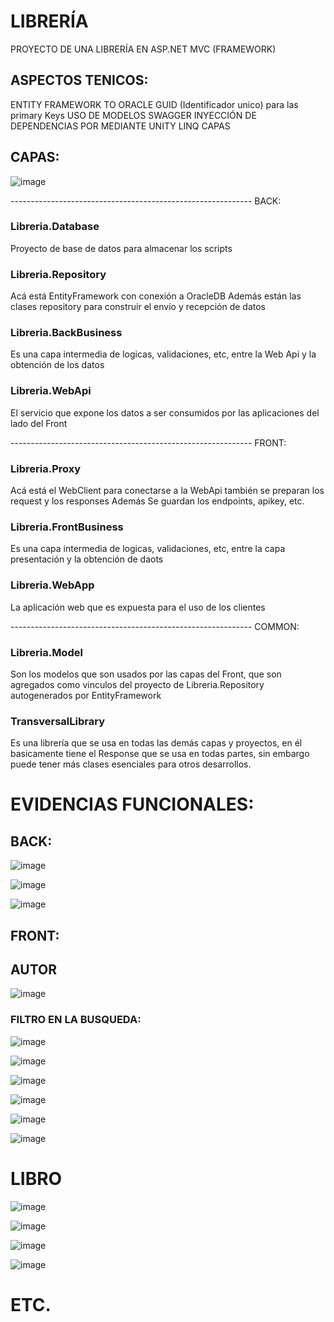 # LIBRERÍA

PROYECTO DE UNA LIBRERÍA EN ASP.NET MVC (FRAMEWORK)

## ASPECTOS TENICOS:

ENTITY FRAMEWORK TO ORACLE
GUID (Identificador unico) para las primary Keys
USO DE MODELOS
SWAGGER
INYECCIÓN DE DEPENDENCIAS POR MEDIANTE UNITY
LINQ
CAPAS

## CAPAS:

![image](https://user-images.githubusercontent.com/10767482/124768679-7ae7c080-defe-11eb-9045-a3b7c7b89bd3.png)

------------------------------------------------------------ BACK:

### **Libreria.Database**

Proyecto de base de datos para almacenar los scripts

### **Libreria.Repository**

Acá está EntityFramework con conexión a OracleDB
Además están las clases repository para construir el envío y recepción de datos

### **Libreria.BackBusiness**

Es una capa intermedia de logicas, validaciones, etc, entre la Web Api y la obtención de los datos

### **Libreria.WebApi**

El servicio que expone los datos a ser consumidos por las aplicaciones del lado del Front

------------------------------------------------------------ FRONT:

### **Libreria.Proxy**

Acá está el WebClient para conectarse a la WebApi
también se preparan los request y los responses
Además Se guardan los endpoints, apikey, etc.

### **Libreria.FrontBusiness**

Es una capa intermedia de logicas, validaciones, etc, entre la capa presentación y la obtención de daots

### **Libreria.WebApp**

La aplicación web que es expuesta para el uso de los clientes

------------------------------------------------------------ COMMON:

### **Libreria.Model**

Son los modelos que son usados por las capas del Front, que son agregados como vinculos del proyecto
de Libreria.Repository autogenerados por EntityFramework

### **TransversalLibrary**

Es una librería que se usa en todas las demás capas y proyectos, en él basicamente tiene el Response<T> que se usa
en todas partes, sin embargo puede tener más clases esenciales para otros desarrollos.

# EVIDENCIAS FUNCIONALES:
  
## BACK:
  
![image](https://user-images.githubusercontent.com/10767482/124770877-4ffe6c00-df00-11eb-98d5-8e9865092c9a.png)

![image](https://user-images.githubusercontent.com/10767482/124766163-470b9b80-defc-11eb-95a9-151bbb416f59.png)

![image](https://user-images.githubusercontent.com/10767482/124766323-702c2c00-defc-11eb-9a5b-e62eb33956b7.png)
  
## FRONT:
  
  ## AUTOR
  
![image](https://user-images.githubusercontent.com/10767482/124765506-a4ebb380-defb-11eb-8735-cf17052bb07d.png)

 ### FILTRO EN LA BUSQUEDA:
  
![image](https://user-images.githubusercontent.com/10767482/124765766-ea0fe580-defb-11eb-820e-8b2264f56939.png)
  
![image](https://user-images.githubusercontent.com/10767482/124768939-b1254000-defe-11eb-92a3-b0c04424747b.png)

![image](https://user-images.githubusercontent.com/10767482/124765863-03189680-defc-11eb-8b0b-d231d9330c1e.png)
  
![image](https://user-images.githubusercontent.com/10767482/124765629-c482dc00-defb-11eb-9202-56a59fc94db0.png)

![image](https://user-images.githubusercontent.com/10767482/124767633-9a321e00-defd-11eb-8087-cb0b64c42b31.png)

![image](https://user-images.githubusercontent.com/10767482/124767699-a9b16700-defd-11eb-892e-21c23a979479.png)

# LIBRO
  
![image](https://user-images.githubusercontent.com/10767482/124768141-0876e080-defe-11eb-943d-a8efea2a3c91.png)

![image](https://user-images.githubusercontent.com/10767482/124768296-2b08f980-defe-11eb-9b18-90e17ba9b199.png)

![image](https://user-images.githubusercontent.com/10767482/124768349-352af800-defe-11eb-9756-6ab3c615343f.png)
  
![image](https://user-images.githubusercontent.com/10767482/124767914-d49bbb00-defd-11eb-86f0-81758c286e36.png)

 # ETC.



